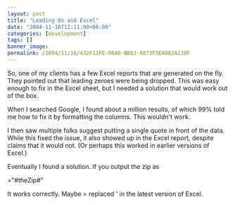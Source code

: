 ```yaml
---
layout: post
title: "Leading 0s and Excel"
date: "2004-11-16T12:11:00+06:00"
categories: [development]
tags: []
banner_image: 
permalink: /2004/11/16/432F11FE-06A0-BB83-6873F3EAD82A138F
---
```


So, one of my clients has a few Excel reports that are generated on the fly. They pointed out that leading zeroes were being dropped. This was easy enough to fix in the Excel sheet, but I needed a solution that would work out of the box.

When I searched Google, I found about a million results, of which 99% told me how to fix it by formatting the columns. This wouldn't work.

I then saw multiple folks suggest putting a single quote in front of the data. While this fixed the issue, it also showed up in the Excel report, despite claims that it would not. (Or perhaps this worked in earlier versions of Excel.)

Eventually I found a solution. If you output the zip as

="#theZip#"

It works correctly. Maybe = replaced ' in the latest version of Excel.